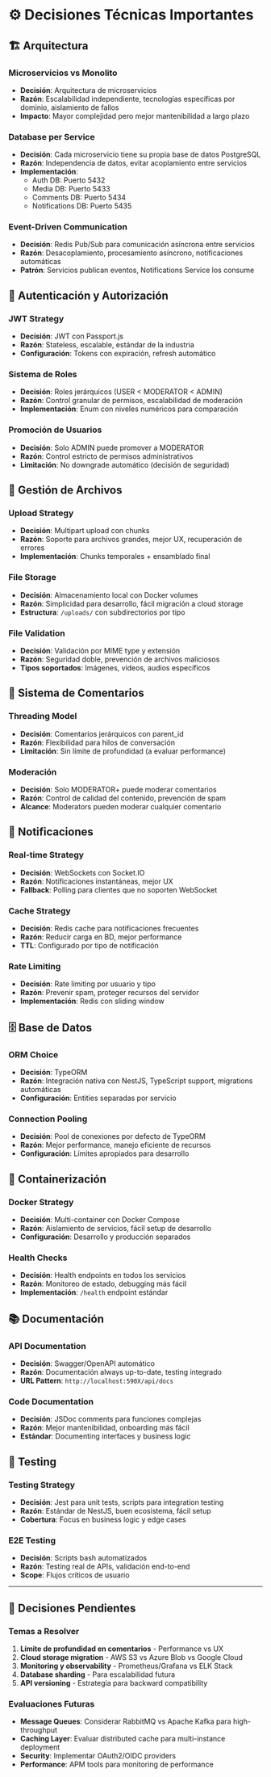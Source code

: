 # ⚙️ Decisiones Técnicas Importantes

## 🏗️ Arquitectura

### Microservicios vs Monolito
- **Decisión**: Arquitectura de microservicios
- **Razón**: Escalabilidad independiente, tecnologías específicas por dominio, aislamiento de fallos
- **Impacto**: Mayor complejidad pero mejor mantenibilidad a largo plazo

### Database per Service
- **Decisión**: Cada microservicio tiene su propia base de datos PostgreSQL
- **Razón**: Independencia de datos, evitar acoplamiento entre servicios
- **Implementación**: 
  - Auth DB: Puerto 5432
  - Media DB: Puerto 5433  
  - Comments DB: Puerto 5434
  - Notifications DB: Puerto 5435

### Event-Driven Communication
- **Decisión**: Redis Pub/Sub para comunicación asíncrona entre servicios
- **Razón**: Desacoplamiento, procesamiento asíncrono, notificaciones automáticas
- **Patrón**: Servicios publican eventos, Notifications Service los consume

## 🔐 Autenticación y Autorización

### JWT Strategy
- **Decisión**: JWT con Passport.js
- **Razón**: Stateless, escalable, estándar de la industria
- **Configuración**: Tokens con expiración, refresh automático

### Sistema de Roles
- **Decisión**: Roles jerárquicos (USER < MODERATOR < ADMIN)
- **Razón**: Control granular de permisos, escalabilidad de moderación
- **Implementación**: Enum con niveles numéricos para comparación

### Promoción de Usuarios
- **Decisión**: Solo ADMIN puede promover a MODERATOR
- **Razón**: Control estricto de permisos administrativos
- **Limitación**: No downgrade automático (decisión de seguridad)

## 📁 Gestión de Archivos

### Upload Strategy
- **Decisión**: Multipart upload con chunks
- **Razón**: Soporte para archivos grandes, mejor UX, recuperación de errores
- **Implementación**: Chunks temporales + ensamblado final

### File Storage
- **Decisión**: Almacenamiento local con Docker volumes
- **Razón**: Simplicidad para desarrollo, fácil migración a cloud storage
- **Estructura**: `/uploads/` con subdirectorios por tipo

### File Validation
- **Decisión**: Validación por MIME type y extensión
- **Razón**: Seguridad doble, prevención de archivos maliciosos
- **Tipos soportados**: Imágenes, videos, audios específicos

## 💬 Sistema de Comentarios

### Threading Model
- **Decisión**: Comentarios jerárquicos con parent_id
- **Razón**: Flexibilidad para hilos de conversación
- **Limitación**: Sin límite de profundidad (a evaluar performance)

### Moderación
- **Decisión**: Solo MODERATOR+ puede moderar comentarios
- **Razón**: Control de calidad del contenido, prevención de spam
- **Alcance**: Moderators pueden moderar cualquier comentario

## 🔔 Notificaciones

### Real-time Strategy
- **Decisión**: WebSockets con Socket.IO
- **Razón**: Notificaciones instantáneas, mejor UX
- **Fallback**: Polling para clientes que no soporten WebSocket

### Cache Strategy
- **Decisión**: Redis cache para notificaciones frecuentes
- **Razón**: Reducir carga en BD, mejor performance
- **TTL**: Configurado por tipo de notificación

### Rate Limiting
- **Decisión**: Rate limiting por usuario y tipo
- **Razón**: Prevenir spam, proteger recursos del servidor
- **Implementación**: Redis con sliding window

## 🗄️ Base de Datos

### ORM Choice
- **Decisión**: TypeORM
- **Razón**: Integración nativa con NestJS, TypeScript support, migrations automáticas
- **Configuración**: Entities separadas por servicio

### Connection Pooling
- **Decisión**: Pool de conexiones por defecto de TypeORM
- **Razón**: Mejor performance, manejo eficiente de recursos
- **Configuración**: Límites apropiados para desarrollo

## 🐳 Containerización

### Docker Strategy
- **Decisión**: Multi-container con Docker Compose
- **Razón**: Aislamiento de servicios, fácil setup de desarrollo
- **Configuración**: Desarrollo y producción separados

### Health Checks
- **Decisión**: Health endpoints en todos los servicios
- **Razón**: Monitoreo de estado, debugging más fácil
- **Implementación**: `/health` endpoint estándar

## 📚 Documentación

### API Documentation
- **Decisión**: Swagger/OpenAPI automático
- **Razón**: Documentación always up-to-date, testing integrado
- **URL Pattern**: `http://localhost:590X/api/docs`

### Code Documentation
- **Decisión**: JSDoc comments para funciones complejas
- **Razón**: Mejor mantenibilidad, onboarding más fácil
- **Estándar**: Documenting interfaces y business logic

## 🧪 Testing

### Testing Strategy
- **Decisión**: Jest para unit tests, scripts para integration testing
- **Razón**: Estándar de NestJS, buen ecosistema, fácil setup
- **Cobertura**: Focus en business logic y edge cases

### E2E Testing
- **Decisión**: Scripts bash automatizados
- **Razón**: Testing real de APIs, validación end-to-end
- **Scope**: Flujos críticos de usuario

---

## 📝 Decisiones Pendientes

### Temas a Resolver
1. **Límite de profundidad en comentarios** - Performance vs UX
2. **Cloud storage migration** - AWS S3 vs Azure Blob vs Google Cloud
3. **Monitoring y observability** - Prometheus/Grafana vs ELK Stack
4. **Database sharding** - Para escalabilidad futura
5. **API versioning** - Estrategia para backward compatibility

### Evaluaciones Futuras
- **Message Queues**: Considerar RabbitMQ vs Apache Kafka para high-throughput
- **Caching Layer**: Evaluar distributed cache para multi-instance deployment
- **Security**: Implementar OAuth2/OIDC providers
- **Performance**: APM tools para monitoring de performance 